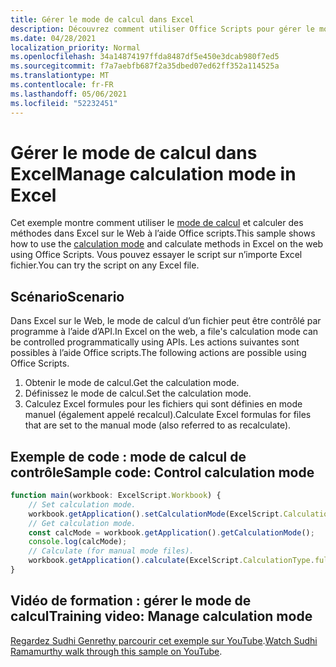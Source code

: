 ```yaml
---
title: Gérer le mode de calcul dans Excel
description: Découvrez comment utiliser Office Scripts pour gérer le mode de calcul dans Excel sur le Web.
ms.date: 04/28/2021
localization_priority: Normal
ms.openlocfilehash: 34a14874197ffda8487df5e450e3dcab980f7ed5
ms.sourcegitcommit: f7a7aebfb687f2a35dbed07ed62ff352a114525a
ms.translationtype: MT
ms.contentlocale: fr-FR
ms.lasthandoff: 05/06/2021
ms.locfileid: "52232451"
---
```

# <a name="manage-calculation-mode-in-excel"></a><span data-ttu-id="31419-103">Gérer le mode de calcul dans Excel</span><span class="sxs-lookup"><span data-stu-id="31419-103">Manage calculation mode in Excel</span></span>

<span data-ttu-id="31419-104">Cet exemple montre comment utiliser le [mode de calcul](/javascript/api/office-scripts/excelscript/excelscript.calculationmode) et calculer des méthodes dans Excel sur le Web à l’aide Office scripts.</span><span class="sxs-lookup"><span data-stu-id="31419-104">This sample shows how to use the [calculation mode](/javascript/api/office-scripts/excelscript/excelscript.calculationmode) and calculate methods in Excel on the web using Office Scripts.</span></span> <span data-ttu-id="31419-105">Vous pouvez essayer le script sur n’importe Excel fichier.</span><span class="sxs-lookup"><span data-stu-id="31419-105">You can try the script on any Excel file.</span></span>

## <a name="scenario"></a><span data-ttu-id="31419-106">Scénario</span><span class="sxs-lookup"><span data-stu-id="31419-106">Scenario</span></span>

<span data-ttu-id="31419-107">Dans Excel sur le Web, le mode de calcul d’un fichier peut être contrôlé par programme à l’aide d’API.</span><span class="sxs-lookup"><span data-stu-id="31419-107">In Excel on the web, a file's calculation mode can be controlled programmatically using APIs.</span></span> <span data-ttu-id="31419-108">Les actions suivantes sont possibles à l’aide Office scripts.</span><span class="sxs-lookup"><span data-stu-id="31419-108">The following actions are possible using Office Scripts.</span></span>

1. <span data-ttu-id="31419-109">Obtenir le mode de calcul.</span><span class="sxs-lookup"><span data-stu-id="31419-109">Get the calculation mode.</span></span>
1. <span data-ttu-id="31419-110">Définissez le mode de calcul.</span><span class="sxs-lookup"><span data-stu-id="31419-110">Set the calculation mode.</span></span>
1. <span data-ttu-id="31419-111">Calculez Excel formules pour les fichiers qui sont définies en mode manuel (également appelé recalcul).</span><span class="sxs-lookup"><span data-stu-id="31419-111">Calculate Excel formulas for files that are set to the manual mode (also referred to as recalculate).</span></span>

## <a name="sample-code-control-calculation-mode"></a><span data-ttu-id="31419-112">Exemple de code : mode de calcul de contrôle</span><span class="sxs-lookup"><span data-stu-id="31419-112">Sample code: Control calculation mode</span></span>

```TypeScript
function main(workbook: ExcelScript.Workbook) {
    // Set calculation mode.
    workbook.getApplication().setCalculationMode(ExcelScript.CalculationMode.manual);
    // Get calculation mode.
    const calcMode = workbook.getApplication().getCalculationMode();    
    console.log(calcMode);
    // Calculate (for manual mode files).
    workbook.getApplication().calculate(ExcelScript.CalculationType.full);
}
```

## <a name="training-video-manage-calculation-mode"></a><span data-ttu-id="31419-113">Vidéo de formation : gérer le mode de calcul</span><span class="sxs-lookup"><span data-stu-id="31419-113">Training video: Manage calculation mode</span></span>

<span data-ttu-id="31419-114">[Regardez Sudhi Genrethy parcourir cet exemple sur YouTube](https://youtu.be/iw6O8QH01CI).</span><span class="sxs-lookup"><span data-stu-id="31419-114">[Watch Sudhi Ramamurthy walk through this sample on YouTube](https://youtu.be/iw6O8QH01CI).</span></span>
